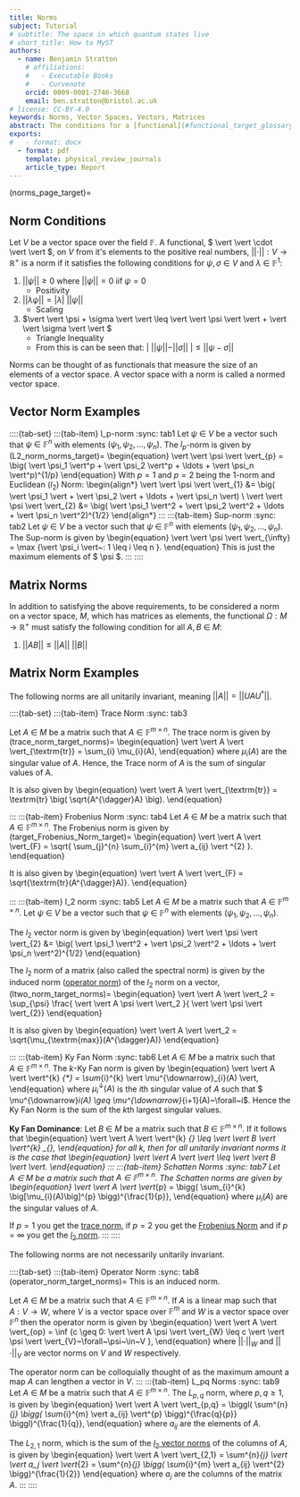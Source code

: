 ```yaml
---
title: Norms 
subject: Tutorial
# subtitle: The space in which quantum states live
# short_title: How to MyST
authors:
  - name: Benjamin Stratton
    # affiliations:
    #   - Executable Books
    #   - Curvenote
    orcid: 0009-0001-2746-3668
    email: ben.stratton@bristol.ac.uk
# license: CC-BY-4.0
keywords: Norms, Vector Spaces, Vectors, Matrices 
abstract: The conditions for a [functional](#functional_target_glossary) on a vector space to be a norm and some examples of both vector and matrix norms.  
exports:
#   - format: docx
  - format: pdf
    template: physical_review_journals
    article_type: Report
---
```

(norms_page_target)=
## Norm Conditions

Let $V$ be a vector space over the field $\mathbb{F}$. A functional, $ \vert \vert \cdot \vert \vert $, on $V$ from it's elements to the positive real numbers, $\vert \vert \cdot \vert \vert: V \rightarrow \mathbb{R}^{+}$ is a norm if it satisfies the following conditions for $\psi, \sigma ~\in ~V$ and $\lambda~\in~\mathbb{F}^{1}$:

1. $\vert \vert \psi \vert \vert \geq 0$ where $\vert \vert \psi \vert \vert=0$ iif $\psi = 0$
    - Positivity 
2. $\vert \vert \lambda \psi \vert \vert = \vert \lambda \vert ~ \vert \vert \psi \vert \vert$
    - Scaling 
3. $\vert \vert \psi + \sigma \vert \vert \leq \vert \vert \psi \vert \vert + \vert \vert \sigma \vert \vert $
    - Triangle Inequality 
    - From this is can be seen that: $\vert ~ \vert \vert \psi \vert \vert - \vert \vert \sigma \vert \vert ~\vert \leq \vert \vert \psi - \sigma \vert \vert$

Norms can be thought of as functionals that measure the size of an elements of a vector space. A vector space with a norm is called a normed vector space. 

## Vector Norm Examples

::::{tab-set}
:::{tab-item} l_p-norm
:sync: tab1
Let $\psi~\in~V$ be a vector such that $\psi~\in~\mathbb{F}^{n}$ with elements $(\psi_1, \psi_2, \ldots, \psi_n)$. The $l_{p}$-norm is given by 
(L2_norm_norms_target)=
\begin{equation}
\vert \vert \psi \vert \vert_{p} = \big( \vert \psi_1 \vert^p + \vert \psi_2 \vert^p + \ldots + \vert \psi_n \vert^p)^{1/p}
\end{equation}
With $p=1$ and $p=2$ being the $1$-norm and Euclidean ($l_2$) Norm:
\begin{align*}
\vert \vert \psi \vert \vert_{1} &= \big( \vert \psi_1 \vert + \vert \psi_2 \vert + \ldots + \vert \psi_n \vert) \\
\vert \vert \psi \vert \vert_{2} &= \big( \vert \psi_1 \vert^2 + \vert \psi_2 \vert^2 + \ldots + \vert \psi_n \vert^2)^{1/2}
\end{align*}
:::
:::{tab-item} Sup-norm
:sync: tab2
Let $\psi~\in~V$ be a vector such that $\psi~\in~\mathbb{F}^{n}$ with elements $(\psi_1, \psi_2, \ldots, \psi_n)$. The Sup-norm is given by 
\begin{equation}
\vert \vert \psi \vert \vert_{\infty} = \max \{\vert \psi_i \vert~: 1 \leq i \leq n \}.
\end{equation}
This is just the maximum elements of $ \psi $. 
:::
::::

## Matrix Norms
In addition to satisfying the above requirements, to be considered a norm on a vector space, $M$, which has matrices as elements, the functional $\Omega: M \rightarrow \mathbb{R}^{+}$ must satisfy the following condition for all $A,B~\in~M$: 

1. $\vert \vert AB \vert \vert \leq \vert \vert A \vert \vert ~ \vert \vert B \vert \vert$

## Matrix Norm Examples

The following norms are all unitarily invariant, meaning $\vert \vert A \vert \vert =  \vert \vert UAU^{\dagger} \vert \vert$. 

::::{tab-set}
:::{tab-item} Trace Norm
:sync: tab3

Let $A~\in~M$ be a matrix such that $A~\in~\mathbb{F}^{m \times n}$. The trace norm is given by
(trace_norm_target_norms)=
\begin{equation}
\vert \vert A \vert \vert_{\textrm{tr}} = \sum_{i} \mu_{i}(A),
\end{equation}
where $\mu_{i}(A)$ are the singular value of $A$. Hence, the Trace norm of $A$ is the sum of singular values of A. 

It is also given by 
\begin{equation}
\vert \vert A \vert \vert_{\textrm{tr}} = \textrm{tr} \big( \sqrt{A^{\dagger}A} \big). 
\end{equation}


:::
:::{tab-item} Frobenius Norm 
:sync: tab4
Let $A~\in~M$ be a matrix such that $A~\in~\mathbb{F}^{m \times n}$. The Frobenius norm is given by
(target_Frobenius_Norm_target)=
\begin{equation}
\vert \vert A \vert \vert_{F} = \sqrt{ \sum_{j}^{n} \sum_{i}^{m} \vert a_{ij} \vert ^{2} }.
\end{equation}

It is also given by 
\begin{equation}
\vert \vert A \vert \vert_{F} = \sqrt{\textrm{tr}(A^{\dagger}A)}. 
\end{equation}

:::
:::{tab-item} l_2 norm 
:sync: tab5
Let $A~\in~M$ be a matrix such that $A~\in~\mathbb{F}^{m \times n}$. Let $\psi~\in~V$ be a vector such that $\psi~\in~\mathbb{F}^{n}$ with elements $(\psi_1, \psi_2, \ldots, \psi_n)$.

The $l_2$ vector norm is given by 
\begin{equation}
\vert \vert \psi \vert \vert_{2} &= \big( \vert \psi_1 \vert^2 + \vert \psi_2 \vert^2 + \ldots + \vert \psi_n \vert^2)^{1/2}
\end{equation}

The $l_2$ norm of a matrix (also called the spectral norm) is given by the induced norm ([operator norm](#operator_norm_target_norms)) of the $l_2$ norm on a vector, 
(ltwo_norm_target_norms)=
\begin{equation}
\vert \vert A \vert \vert_2 = \sup_{\psi} \frac{ \vert \vert A \psi \vert \vert_2 }{ \vert \vert \psi \vert \vert_{2}}
\end{equation}

It is also given by 
\begin{equation}
\vert \vert A \vert \vert_2 = \sqrt{\mu_{\textrm{max}}(A^{\dagger}A)}
\end{equation}

:::
:::{tab-item} Ky Fan Norm
:sync: tab6
Let $A~\in~M$ be a matrix such that $A~\in~\mathbb{F}^{m \times n}$. The $k$-Ky Fan norm is given by
\begin{equation}
\vert \vert A \vert \vert^{k} _{*} = \sum_{i}^{k} \vert \mu^{\downarrow}_{i}(A) \vert,
\end{equation}
where $\mu^{\downarrow}_i (A)$ is the $i$th singular value of $A$ such that $ \mu^{\downarrow}_i(A) \geq \mu^{\downarrow}_{i+1}(A)~\forall~i$. Hence the Ky Fan Norm is the sum of the $k$th largest singular values.

**Ky Fan Dominance**: Let $B~\in~M$ be a matrix such that $B~\in~\mathbb{F}^{m \times n}$. If it follows that
\begin{equation}
\vert \vert A \vert \vert^{k} _{*} \leq \vert \vert B \vert \vert^{k} _{*},
\end{equation}
for all $k$, then for all unitarily invariant norms it is the case that 
\begin{equation}
\vert \vert A \vert \vert \leq \vert \vert B \vert \vert.
\end{equation}
:::
:::{tab-item} Schatten Norms
:sync: tab7
Let $A~\in~M$ be a matrix such that $A~\in~\mathbb{F}^{m \times n}$. The Schatten norms are given by
\begin{equation}
\vert \vert A \vert \vert_{p} = \bigg( \sum_{i}^{k} \big[\mu_{i}(A)\big]^{p} \bigg)^{\frac{1}{p}},
\end{equation}
where $\mu_i(A)$ are the singular values of $A$. 

If $p=1$ you get the [trace norm](#trace_norm_target_norms), if $p=2$ you get the [Frobenius Norm](#target_Frobenius_Norm_target) and if $p=\infty$ you get the [$l_{2}$ norm](#ltwo_norm_target_norms). 
:::
::::

The following norms are not necessarily unitarily invariant.

::::{tab-set}
:::{tab-item} Operator Norm
:sync: tab8
(operator_norm_target_norms)=
This is an induced norm. 

Let $A~\in~M$ be a matrix such that $A~\in~\mathbb{F}^{m \times n}$. If $A$ is a linear map such that $A: V \rightarrow W$, where $V$ is a vector space over $\mathbb{F}^{m}$ and $W$ is a vector space over $\mathbb{F}^{n}$ then the operator norm is given by 
\begin{equation}
\vert \vert A \vert \vert_{op} = \inf \{c \geq 0: \vert \vert A \psi \vert \vert_{W} \leq c \vert \vert \psi \vert \vert_{V}~\forall~\psi~\in~V \},
\end{equation}
where $\vert \vert \cdot \vert \vert_{W}$ and $\vert \vert \cdot \vert \vert_{V}$ are vector norms on $V$ and $W$ respectively. 

The operator norm can be colloquially thought of as the maximum amount a map $A$ can lengthen a vector in $V$. 
:::
:::{tab-item} L_pq Norms
:sync: tab9
Let $A~\in~M$ be a matrix such that $A~\in~\mathbb{F}^{m \times n}$. The $L_{p,q}$ norm, where $p,q \geq 1$, is given by 
\begin{equation}
\vert \vert A \vert \vert_{p,q} = \biggl( \sum^{n}_{j} \bigg( \sum_{i}^{m} \vert a_{ij} \vert^{p} \bigg)^{\frac{q}{p}} \biggl)^{\frac{1}{q}},
\end{equation}
where $a_{ij}$ are the elements of $A$. 

The $L_{2,1}$ norm, which is the sum of the [$l_{2}$ vector norms](#L2_norm_norms_target) of the columns of $A$, is given by 
\begin{equation}
\vert \vert A \vert \vert_{2,1} = \sum^{n}_{j} \vert \vert a_j \vert \vert_{2} = \sum^{n}_{j} \bigg( \sum_{i}^{m} \vert a_{ij} \vert^{2} \bigg)^{\frac{1}{2}}
\end{equation} 
where $a_{j}$ are the columns of the matrix $A$. 
:::
::::


